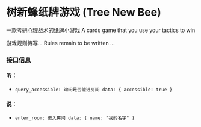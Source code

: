 # 树新蜂纸牌游戏 (Tree New Bee)

一款考研心理战术的纸牌小游戏 A cards game that you use your tactics to win

游戏规则待写... Rules remain to be written ...

### 接口信息

#### 听：
- ` query_accessible: 询问是否能进房间 data: { accessible: true } `

#### 说：
- ` enter_room: 进入房间 data: { name: "我的名字" } `

